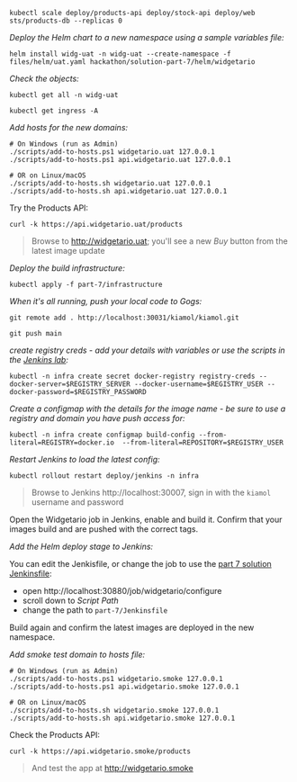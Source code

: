 
```
kubectl scale deploy/products-api deploy/stock-api deploy/web sts/products-db --replicas 0
```

_Deploy the Helm chart to a new namespace using a sample variables file:_

```
helm install widg-uat -n widg-uat --create-namespace -f files/helm/uat.yaml hackathon/solution-part-7/helm/widgetario
```

_Check the objects:_

```
kubectl get all -n widg-uat

kubectl get ingress -A
```

_Add hosts for the new domains:_

```
# On Windows (run as Admin)
./scripts/add-to-hosts.ps1 widgetario.uat 127.0.0.1
./scripts/add-to-hosts.ps1 api.widgetario.uat 127.0.0.1

# OR on Linux/macOS
./scripts/add-to-hosts.sh widgetario.uat 127.0.0.1
./scripts/add-to-hosts.sh api.widgetario.uat 127.0.0.1
```

Try the Products API:

```
curl -k https://api.widgetario.uat/products
```

> Browse to http://widgetario.uat; you'll see a new _Buy_ button from the latest image update

_Deploy the build infrastructure:_

```
kubectl apply -f part-7/infrastructure
```

_When it's all running, push your local code to Gogs:_

```
git remote add . http://localhost:30031/kiamol/kiamol.git

git push main
```

_create registry creds - add your details with variables or use the scripts in the [Jenkins lab](../../labs/jenkins/README.md):_

```
kubectl -n infra create secret docker-registry registry-creds --docker-server=$REGISTRY_SERVER --docker-username=$REGISTRY_USER --docker-password=$REGISTRY_PASSWORD
```

_Create a configmap with the details for the image name - be sure to use a registry and domain you have push access for:_

```
kubectl -n infra create configmap build-config --from-literal=REGISTRY=docker.io  --from-literal=REPOSITORY=$REGISTRY_USER
```

_Restart Jenkins to load the latest config:_

```
kubectl rollout restart deploy/jenkins -n infra
```

> Browse to Jenkins http://localhost:30007, sign in with the `kiamol` username and password

Open the Widgetario job in Jenkins, enable and build it. Confirm that your images build and are pushed with the correct tags.

_Add the Helm deploy stage to Jenkins:_

You can edit the Jenkisfile, or change the job to use the [part 7 solution Jenkinsfile](./Jenkinsfile):

- open http://localhost:30880/job/widgetario/configure
- scroll down to _Script Path_
- change the path to `part-7/Jenkinsfile`

Build again and confirm the latest images are deployed in the new namespace.

_Add smoke test domain to hosts file:_

```
# On Windows (run as Admin)
./scripts/add-to-hosts.ps1 widgetario.smoke 127.0.0.1
./scripts/add-to-hosts.ps1 api.widgetario.smoke 127.0.0.1

# OR on Linux/macOS
./scripts/add-to-hosts.sh widgetario.smoke 127.0.0.1
./scripts/add-to-hosts.sh api.widgetario.smoke 127.0.0.1
```

Check the Products API:

```
curl -k https://api.widgetario.smoke/products
```

> And test the app at http://widgetario.smoke
